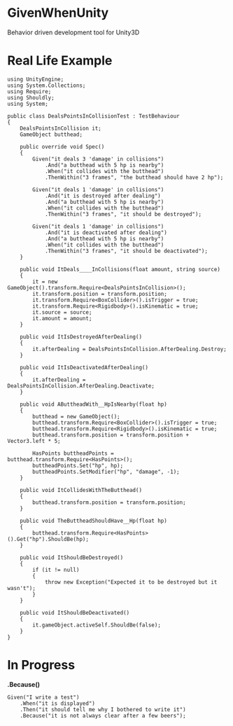 GivenWhenUnity
==============

Behavior driven development tool for Unity3D

Real Life Example
=================

    using UnityEngine;
    using System.Collections;
    using Require;
    using Shouldly;
    using System;
    
    public class DealsPointsInCollisionTest : TestBehaviour
    {
        DealsPointsInCollision it;
        GameObject butthead;
    
        public override void Spec()
        {
            Given("it deals 3 'damage' in collisions")
                .And("a butthead with 5 hp is nearby")
                .When("it collides with the butthead")
                .ThenWithin("3 frames", "the butthead should have 2 hp");
    
            Given("it deals 1 'damage' in collisions")
                .And("it is destroyed after dealing")
                .And("a butthead with 5 hp is nearby")
                .When("it collides with the butthead")
                .ThenWithin("3 frames", "it should be destroyed");
    
            Given("it deals 1 'damage' in collisions")
                .And("it is deactivated after dealing")
                .And("a butthead with 5 hp is nearby")
                .When("it collides with the butthead")
                .ThenWithin("3 frames", "it should be deactivated");
        }
    
        public void ItDeals____InCollisions(float amount, string source)
        {
            it = new GameObject().transform.Require<DealsPointsInCollision>();
            it.transform.position = transform.position;
            it.transform.Require<BoxCollider>().isTrigger = true;
            it.transform.Require<Rigidbody>().isKinematic = true;
            it.source = source;
            it.amount = amount;
        }
    
        public void ItIsDestroyedAfterDealing()
        {
            it.afterDealing = DealsPointsInCollision.AfterDealing.Destroy;
        }
    
        public void ItIsDeactivatedAfterDealing()
        {
            it.afterDealing = DealsPointsInCollision.AfterDealing.Deactivate;
        }
    
        public void AButtheadWith__HpIsNearby(float hp)
        {
            butthead = new GameObject();
            butthead.transform.Require<BoxCollider>().isTrigger = true;
            butthead.transform.Require<Rigidbody>().isKinematic = true;
            butthead.transform.position = transform.position + Vector3.left * 5;
    
            HasPoints buttheadPoints = butthead.transform.Require<HasPoints>();
            buttheadPoints.Set("hp", hp);
            buttheadPoints.SetModifier("hp", "damage", -1);
        }
    
        public void ItCollidesWithTheButthead()
        {
            butthead.transform.position = transform.position;
        }
    
        public void TheButtheadShouldHave__Hp(float hp)
        {
            butthead.transform.Require<HasPoints>().Get("hp").ShouldBe(hp);
        }
    
        public void ItShouldBeDestroyed()
        {
            if (it != null)
            {
                throw new Exception("Expected it to be destroyed but it wasn't");
            }
        }
    
        public void ItShouldBeDeactivated()
        {
            it.gameObject.activeSelf.ShouldBe(false);
        }
    }

In Progress
===========

__.Because()__

    Given("I write a test")
        .When("it is displayed")
        .Then("it should tell me why I bothered to write it")
        .Because("it is not always clear after a few beers");
